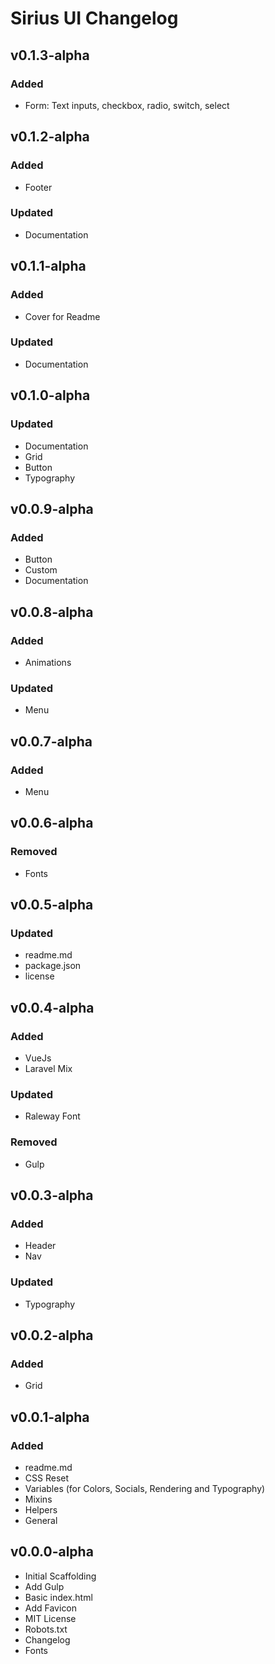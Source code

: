 # Sirius UI Changelog

## v0.1.3-alpha

### Added

* Form: Text inputs, checkbox, radio, switch, select

## v0.1.2-alpha

### Added

* Footer

### Updated

* Documentation

## v0.1.1-alpha

### Added

* Cover for Readme

### Updated

* Documentation

## v0.1.0-alpha

### Updated

* Documentation
* Grid
* Button
* Typography

## v0.0.9-alpha

### Added

* Button
* Custom
* Documentation

## v0.0.8-alpha

### Added

* Animations

### Updated

* Menu

## v0.0.7-alpha

### Added

* Menu

## v0.0.6-alpha

### Removed

* Fonts

## v0.0.5-alpha

### Updated

* readme.md
* package.json
* license

## v0.0.4-alpha

### Added

* VueJs
* Laravel Mix

### Updated

* Raleway Font

### Removed

* Gulp

## v0.0.3-alpha

### Added

* Header
* Nav

### Updated

* Typography

## v0.0.2-alpha

### Added

* Grid

## v0.0.1-alpha

### Added

* readme.md
* CSS Reset
* Variables (for Colors, Socials, Rendering and Typography)
* Mixins
* Helpers
* General

## v0.0.0-alpha

* Initial Scaffolding
* Add Gulp
* Basic index.html
* Add Favicon
* MIT License
* Robots.txt
* Changelog
* Fonts